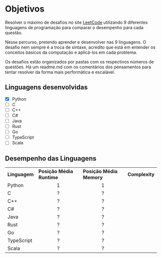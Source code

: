 # Objetivos
Resolver o máximo de desafios no site [LeetCode](https://leetcode.com/) utilizando 9 diferentes linguagens de programação para comparar o desempenho para cada questão.

Nesse percurso, pretendo aprender e desenvolver nas 9 linguagens. O desafio nem sempre é a troca de sintaxe, acredito que está em entender os conceitos básicos da computação e aplicá-los em cada problema.

Os desafios estão organizados por pastas com os respectivos números de questões. Há um readme.md com os comentários dos pensamentos para tentar resolver da forma mais performática e escalável.

## Linguagens desenvolvidas

- [x] Python 
- [ ] C
- [ ] C++
- [ ] C#
- [ ] Java
- [ ] Rust
- [ ] Go
- [ ] TypeScript
- [ ] Scala

## Desempenho das Linguagens

<table style="width: 100%; border: none;" cellspacing="0" cellpadding="0" border="0">
<tr><td><b>Linguagem</b></td> <td><b>Posição Média Runtime</b></td> <td><b>Posição Média Memory</b></td> <td><b>Complexity</b></td></tr>
<tr><td>Python</td>     <td><center>1</center></td> <td><center>1</center></td> <td><center> </center></td></tr>
<tr><td>C</td>          <td><center>?</center></td> <td><center>?</center></td> <td><center> </center></td></tr>
<tr><td>C++</td>        <td><center>?</center></td> <td><center>?</center></td> <td><center> </center></td></tr>
<tr><td>C#</td>         <td><center>?</center></td> <td><center>?</center></td> <td><center> </center></td></tr>
<tr><td>Java</td>       <td><center>?</center></td> <td><center>?</center></td> <td><center> </center></td></tr>
<tr><td>Rust</td>       <td><center>?</center></td> <td><center>?</center></td> <td><center> </center></td></tr>
<tr><td>Go</td>         <td><center>?</center></td> <td><center>?</center></td> <td><center> </center></td></tr>
<tr><td>TypeScript</td> <td><center>?</center></td> <td><center>?</center></td> <td><center> </center></td></tr>
<tr><td>Scala</td>      <td><center>?</center></td> <td><center>?</center></td> <td><center> </center></td></tr>

</table>